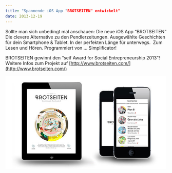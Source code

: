 ```yaml
---
title: "Spannende iOS App "BROTSEITEN" entwickelt"
date: 2013-12-19
---
```


Sollte man sich unbedingt mal anschauen: Die neue iOS App “BROTSEITEN” Die clevere Alternative zu den Pendlerzeitungen. Ausgewählte Geschichten für dein Smartphone & Tablet. In der perfekten Länge für unterwegs.  Zum Lesen und Hören. Programmiert von … Simplificator!

BROTSEITEN gewinnt den “seif Award for Social Entrepreneurship 2013”! Weitere Infos zum Projekt auf [http://www.brotseiten.com/](http://www.brotseiten.com/)

![](images/tumblr_inline_my1qvtmC6w1sspvry.jpg)

